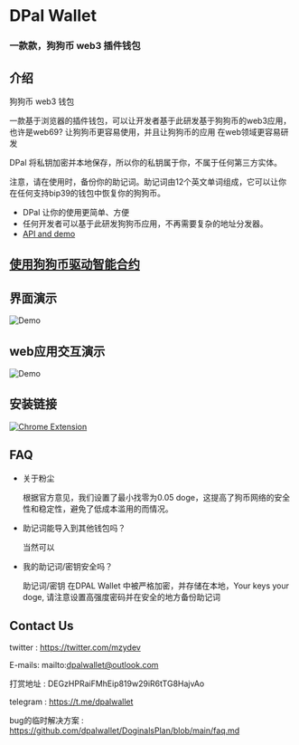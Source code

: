 
# DPal Wallet
### 一款款，狗狗币 web3 插件钱包



## 介绍

狗狗币 web3 钱包

一款基于浏览器的插件钱包，可以让开发者基于此研发基于狗狗币的web3应用，也许是web69? 让狗狗币更容易使用，并且让狗狗币的应用
在web领域更容易研发

DPal 将私钥加密并本地保存，所以你的私钥属于你，不属于任何第三方实体。

注意，请在使用时，备份你的助记词。助记词由12个英文单词组成，它可以让你在任何支持bip39的钱包中恢复你的狗狗币。

* DPal 让你的使用更简单、方便
* 任何开发者可以基于此研发狗狗币应用，不再需要复杂的地址分发器。
* [API and demo](https://dpal-wallet.gitbook.io/dpal-doc/)


## [使用狗狗币驱动智能合约](./尝试使用DOGE执行以太坊智能合约.md)

## 界面演示
![Demo](https://github.com/dpalwallet/DPalWallet/blob/main/main_ui.gif)

## web应用交互演示
![Demo](https://github.com/dpalwallet/DPalWallet/blob/main/login.gif)

## 安装链接
[![Chrome Extension](https://www.google.com/chrome/static/images/chrome-logo.svg)](https://dpalwallet.github.io)

## FAQ

- 关于粉尘

  根据官方意见，我们设置了最小找零为0.05 doge，这提高了狗币网络的安全性和稳定性，避免了低成本滥用的而情况。

- 助记词能导入到其他钱包吗？

  当然可以

- 我的助记词/密钥安全吗？

  助记词/密钥 在DPAL Wallet 中被严格加密，并存储在本地，Your keys your doge, 请注意设置高强度密码并在安全的地方备份助记词
   
## Contact Us
twitter : https://twitter.com/mzydev

E-mails: mailto:dpalwallet@outlook.com

打赏地址 : DEGzHPRaiFMhEip819w29iR6tTG8HajvAo

telegram : https://t.me/dpalwallet

bug的临时解决方案 : https://github.com/dpalwallet/DoginalsPlan/blob/main/faq.md
